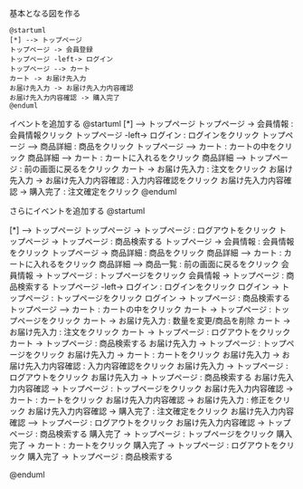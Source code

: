 基本となる図を作る
```uml
@startuml
[*] --> トップページ
トップページ -> 会員登録
トップページ -left-> ログイン
トップページ --> カート
カート -> お届け先入力
お届け先入力 -> お届け先入力内容確認
お届け先入力内容確認 -> 購入完了
@enduml
```


イベントを追加する
@startuml
[*] --> トップページ
トップページ -> 会員情報 : 会員情報クリック
トップページ -left-> ログイン : ログインをクリック
トップページ --> 商品詳細 : 商品をクリック
トップページ --> カート : カートの中をクリック
商品詳細 --> カート : カートに入れるをクリック
商品詳細 --> トップページ : 前の画面に戻るをクリック
カート -> お届け先入力 : 注文をクリック
お届け先入力 -> お届け先入力内容確認 : 入力内容確認をクリック
お届け先入力内容確認 -> 購入完了 : 注文確定をクリック
@enduml


さらにイベントを追加する
@startuml

[*] --> トップページ
トップページ -> トップページ : ログアウトをクリック
トップページ -> トップページ : 商品検索する
トップページ -> 会員情報 : 会員情報をクリック
トップページ -> 商品詳細 : 商品をクリック
商品詳細 --> カート : カートに入れるをクリック
商品詳細 --> 商品一覧 : 前の画面に戻るをクリック
会員情報 -> トップページ : トップページをクリック
会員情報 -> トップページ : 商品検索する
トップページ -left-> ログイン : ログインをクリック
ログイン -> トップページ : トップページをクリック
ログイン -> トップページ : 商品検索する
トップページ --> カート : カートの中をクリック
カート -> トップページ : トップページをクリック
カート -> お届け先入力 : 数量を変更/商品を削除
カート -> お届け先入力 : 注文をクリック
カート -> トップページ : ログアウトをクリック
カート -> トップページ : 商品検索する
お届け先入力 -> トップページ : トップページをクリック
お届け先入力 -> カート : カートをクリック
お届け先入力 -> お届け先入力内容確認 : 入力内容確認をクリック
お届け先入力 -> トップページ : ログアウトをクリック
お届け先入力 -> トップページ : 商品検索する
お届け先入力内容確認 -> トップページ : トップページをクリック
お届け先入力内容確認 -> カート : カートをクリック
お届け先入力内容確認 -> お届け先入力 : 修正をクリック
お届け先入力内容確認 -> 購入完了 : 注文確定をクリック
お届け先入力内容確認 --> トップページ : ログアウトをクリック
お届け先入力内容確認 -> トップページ : 商品検索する
購入完了 -> トップページ : トップページをクリック
購入完了 -> カート : カートをクリック
購入完了 -> トップページ : ログアウトをクリック
購入完了 -> トップページ : 商品検索する

@enduml

